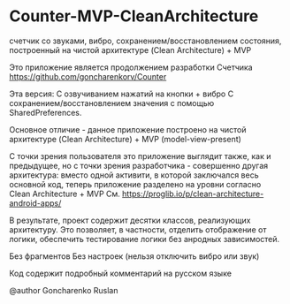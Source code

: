 # Counter-MVP-CleanArchitecture
счетчик со звуками, вибро, сохранением/восстановлением состояния, 
построенный на чистой архитектуре (Clean Architecture) + MVP

Это приложение является продолжением разработки Счетчика https://github.com/goncharenkorv/Counter

Эта версия: 
С озвучиванием нажатий на кнопки + вибро С сохранением/восстановлением значения с помощью SharedPreferences.

Основное отличие - данное приложение построено на чистой архитектуре (Clean Architecture) + MVP (model-view-present)

С точки зрения пользователя это приложение выглядит также, как и предыдущее, 
но с точки зрения разработчика - совершенно другая архитектура:
вместо одной активити, в которой заключался весь основной код, теперь приложение разделено на уровни согласно  
Clean Architecture + MVP
См. https://proglib.io/p/clean-architecture-android-apps/

В результате, проект содержит десятки классов, реализующих архитектуру.
Это позволяет, в частности, отделить отображение от логики, обеспечить тестирование логики без анродных зависимостей.


Без фрагментов
Без настроек (нельзя отключить вибро или звук)

Код содержит подробный комментарий на русском языке

@author Goncharenko Ruslan
